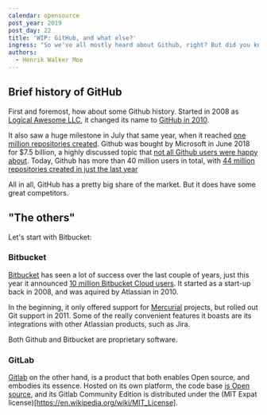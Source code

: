 ```yaml
---
calendar: opensource
post_year: 2019
post_day: 22
title: 'WIP: GitHub, and what else?'
ingress: "So we've all mostly heard about Github, right? But did you know there are other thriving Open Source hosting platforms out there?\r"
authors:
  - Henrik Walker Moe
---
```

## Brief history of GitHub

First and foremost, how about some Github history. Started in 2008 as [Logical Awesome LLC](http://logicalawesome.com), it changed its name to [GitHub in 2010](https://github.blog/2010-01-22-new-year-new-company/). 

It also saw a huge milestone in July that same year, when it reached [one million repositories created](https://github.blog/2010-07-25-one-million-repositories/). Github was bought by Microsoft in June 2018 for $7.5 billion, a highly discussed topic that [not all Github users were happy about](https://twitter.com/hashtag/movingtogitlab). Today, Github has more than 40 million users in total, with [44 million repositories created in just the last year](https://octoverse.github.com)

All in all, GitHub has a pretty big share of the market. But it does have some great competitors. 

## "The others"

Let's start with Bitbucket:

### Bitbucket

[Bitbucket](https://bitbucket.org) has seen a lot of success over the last couple of years, just this year it announced [10 million Bitbucket Cloud users](https://bitbucket.org/blog/celebrating-10-million-bitbucket-cloud-registered-users). It started as a start-up back in 2008, and was aquired by Atlassian in 2010. 

In the beginning, it only offered support for [Mercurial](https://www.mercurial-scm.org/) projects, but rolled out Git support in 2011. Some of the really convenient features it boasts are its integrations with other Atlassian products, such as Jira.

Both Github and Bitbucket are proprietary software. 

### GitLab

[Gitlab](https://gitlab.com) on the other hand, is a product that both enables Open source, and embodies its essence. Hosted on its own platform, the code base [is Open source](https://gitlab.com/gitlab-org/gitlab), and its Gitlab Community Edition is distributed under the (MIT Expat license)[https://en.wikipedia.org/wiki/MIT_License].
